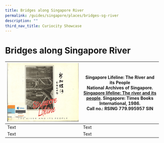 ```yaml
---
title: Bridges along Singapore River
permalink: /guides/singapore/places/bridges-sg-river
description: ""
third_nav_title: Curiocity Showcase
---
```

# Bridges along Singapore River




| ![Alt text for image on Isomer site](/images/singapore-places/curiocity-showcase-2022/bridges-sg-river/singapore%20lifeline%20thumb.jpg) | **Singapore Lifeline: The River and its People**<br>National Archives of Singapore. [Singapore lifeline: The river and its people](http://eservice.nlb.gov.sg/item_holding_s.aspx?bid=4182975). Singapore: Times Books International, 1986. <br>Call no.: RSING 779.995957 SIN| 
|-------  | -------| 
| Text     | Text     |
| Text     | Text     |



